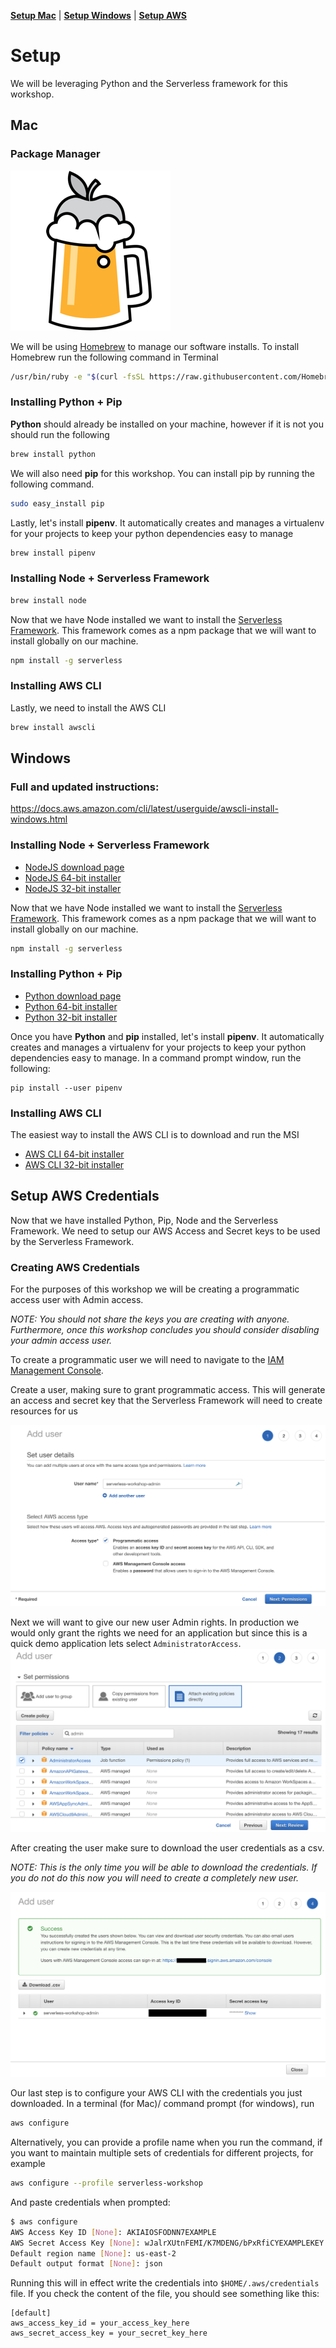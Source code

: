 
**[Setup Mac](#mac)** | **[Setup Windows](#windows)** | **[Setup AWS](#setup-aws-credentials)**

# Setup

We will be leveraging Python and the Serverless framework for this workshop. 

## Mac


### Package Manager

![Homebrew](images/homebrew.png)

We will be using [Homebrew](https://brew.sh/) to manage our software installs. To install Homebrew run the following command in Terminal 

```bash
/usr/bin/ruby -e "$(curl -fsSL https://raw.githubusercontent.com/Homebrew/install/master/install)"
```

### Installing Python + Pip

**Python** should already be installed on your machine, however if it is not you should run the following

```bash
brew install python
```

We will also need **pip** for this workshop. You can install pip by running the following command.

```bash
sudo easy_install pip
```

Lastly, let's install **pipenv**. It automatically creates and manages a virtualenv for your projects to keep your python dependencies easy to manage

```bash
brew install pipenv 
```

### Installing Node + Serverless Framework

```bash
brew install node
```

Now that we have Node installed we want to install the [Serverless Framework](https://serverless.com/). This framework comes as a npm package that we will want to install globally on our machine.

```bash
npm install -g serverless
```

### Installing AWS CLI

Lastly, we need to install the AWS CLI

``` bash
brew install awscli
```

## Windows

### Full and updated instructions: 
https://docs.aws.amazon.com/cli/latest/userguide/awscli-install-windows.html

### Installing Node + Serverless Framework

- [NodeJS download page](https://nodejs.org/en/download)
- [NodeJS 64-bit installer](https://nodejs.org/dist/v8.12.0/node-v8.12.0-x64.msi)
- [NodeJS 32-bit installer](https://nodejs.org/dist/v8.12.0/node-v8.12.0-x86.msi)


Now that we have Node installed we want to install the [Serverless Framework](https://serverless.com/). This framework comes as a npm package that we will want to install globally on our machine.

```bash
npm install -g serverless
```

### Installing Python + Pip

- [Python download page](https://www.python.org/downloads/release/python-367)
- [Python 64-bit installer](https://www.python.org/ftp/python/3.6.7/python-3.6.7-amd64.exe)
- [Python 32-bit installer](https://www.python.org/ftp/python/3.6.7/python-3.6.7.exe)


Once you have **Python** and **pip** installed, let's install **pipenv**. It automatically creates and manages a virtualenv for your projects to keep your python dependencies easy to manage. In a command prompt window, run the following:

```
pip install --user pipenv
```

### Installing AWS CLI
The easiest way to install the AWS CLI is to download and run the MSI
- [AWS CLI 64-bit installer](https://s3.amazonaws.com/aws-cli/AWSCLI64PY3.msi)
- [AWS CLI 32-bit installer](https://s3.amazonaws.com/aws-cli/AWSCLI32PY3.msi)

## Setup AWS Credentials

Now that we have installed Python, Pip, Node and the Serverless Framework. We need to setup our AWS Access and Secret keys to be used by the Serverless Framework.

### Creating AWS Credentials

For the purposes of this workshop we will be creating a programmatic access user with Admin access. 

_*NOTE*: You should not share the keys you are creating with anyone. Furthermore, once this workshop concludes you should consider disabling your admin access user._

To create a programmatic user we will need to navigate to the [IAM Management Console](https://console.aws.amazon.com/iam/home?#/users$new?step=details).


Create a user, making sure to grant programmatic access. This will generate an access and secret key that the Serverless Framework will need to create resources for us

![Add User](images/add-user.png)

Next we will want to give our new user Admin rights. In production we would only grant the rights we need for an application but since this is a quick demo application lets select `AdministratorAccess`.
![Admin Rights](images/admin-rights.png)

After creating the user make sure to download the user credentials as a csv. 


_*NOTE*: This is the only time you will be able to download the credentials. If you do not do this now you will need to create a completely new user._

![User Creds](images/user-creds.png)

Our last step is to configure your AWS CLI with the credentials you just downloaded. In a terminal (for Mac)/ command prompt (for windows), run 

```bash
aws configure
```

Alternatively, you can provide a profile name when you run the command, if you want to maintain multiple sets of credentials for different projects, for example 

```bash
aws configure --profile serverless-workshop
```

And paste credentials when prompted: 

```bash
$ aws configure
AWS Access Key ID [None]: AKIAIOSFODNN7EXAMPLE
AWS Secret Access Key [None]: wJalrXUtnFEMI/K7MDENG/bPxRfiCYEXAMPLEKEY
Default region name [None]: us-east-2
Default output format [None]: json
```

Running this will in effect write the credentials into `$HOME/.aws/credentials` file. If you check the content of the file, you should see something like this:

```
[default]
aws_access_key_id = your_access_key_here
aws_secret_access_key = your_secret_key_here
```
